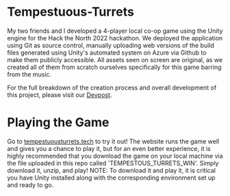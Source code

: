 # Tempestuous-Turrets
My two friends and I developed a 4-player local co-op game using the Unity engine for the Hack the North 2022 hackathon. We deployed the application using Git as source control, manually uploading web versions of the build files generated using Unity's automated system on Azure via Github to make them publicly accessible. All assets seen on screen are original, as we created all of them from scratch ourselves specifically for this game barring from the music. 

For the full breakdown of the creation process and overall development of this project, please visit our [Devpost](https://devpost.com/software/tempestuous-turrets).

# Playing the Game
Go to [tempestuousturrets.tech](http://tempestuousturrets.tech/) to try it out! The website runs the game well and gives you a chance to play it, but for an even better experience, it is highly recommended that you download the game on your local machine via the file uploaded in this repo called 'TEMPESTOUS_TURRETS_WIN'. Simply download it, unzip, and play! NOTE: To download it and play it, it is critical you have Unity installed along with the corresponding environment set up and ready to go.


